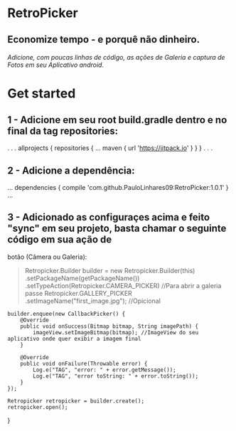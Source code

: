 # RetroPicker

## Economize tempo - e porquê não dinheiro. 
###### Adicione, com poucas linhas de código, as ações de Galeria e captura de Fotos em seu Aplicativo android.

# Get started

## 1 - Adicione em seu root build.gradle dentro e no final da tag repositories:

. . .
 allprojects {
            repositories {
                        ...
                        maven { url 'https://jitpack.io' }
            }
}
. . .

## 2 - Adicione a dependência:

...
dependencies {
        compile 'com.github.PauloLinhares09:RetroPicker:1.0.1' 
}
...


## 3 - Adicionado as configuraçes acima e feito "sync" em seu projeto, basta chamar o seguinte código em sua ação de 
botão (Câmera ou Galeria):

>Retropicker.Builder builder =  new Retropicker.Builder(this)
            .setPackageName(getPackageName())
            .setTypeAction(Retropicker.CAMERA_PICKER) //Para abrir a galeria passe Retropicker.GALLERY_PICKER
            .setImageName("first_image.jpg"); //Opicional

    builder.enquee(new CallbackPicker() {
        @Override
        public void onSuccess(Bitmap bitmap, String imagePath) {
            imageView.setImageBitmap(bitmap); //ImageView do seu aplicativo onde quer exibir a imagem final
        }

        @Override
        public void onFailure(Throwable error) {
            Log.e("TAG", "error: " + error.getMessage());
            Log.e("TAG", "error toString: " + error.toString());
        }
    });

    Retropicker retropicker = builder.create();
    retropicker.open();

}


  
